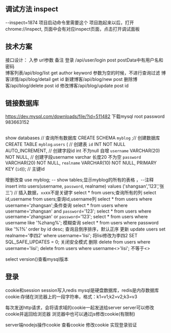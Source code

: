 <!--
 * @Descripttion: 
 * @version: 
 * @Author: Oral
 * @Date: 2022-07-08 10:37:29
 * @LastEditors: Oral
 * @LastEditTime: 2022-07-12 15:47:41
-->
## 调试方法 inspect
--inspect=1874  项目启动命令里需要这个
项目跑起来以后，打开 chrome://inspect, 页面中会有对应inspect页面，点击打开调试面板  

## 技术方案 
接口设计： 入参                   url参数                       备注
登录   /api/user/login   post   postData中有用户名和密码  
博客列表/api/blog/list    get    author keyword         参数为空的时候，不进行查询过滤
博客详情/api/blog/detail  get    id
新建博客/api/blog/new     post
删除博客/api/blog/delete  post   id
修改博客/api/blog/update  post   id

## 链接数据库
https://dev.mysql.com/downloads/file/?id=511482 下载mysql
root password  983663152

##
show databases // 查询所有数据库
CREATE SCHEMA `myblog` ;// 创建数据库
CREATE TABLE `myblog`.`users` ( // 创建表
  `id` INT NOT NULL AUTO_INCREMENT, // 创建字段id int 不为null 自增
  `username` VARCHAR(20) NOT NULL, // 创建字段username varchar 长度20 不为空
  `password` VARCHAR(20) NOT NULL,
  `realname` VARCHAR(10) NOT NULL,
  PRIMARY KEY (`id`)); // 主键id

增删改查
use myblog;
-- show tables;显示myblog的所有的表格 ，--注释
insert into users(username, `password`, realname) values ('shangsan','123','张三') // 插入数据，`xx`xx不是关键字
select * from users;查询所有的列
select id,username from users;查询id,username列
select * from users where username='zhangsan';条件查询
select * from users where username='zhangsan' and `password`='123';
select * from users where username='zhangsan' or `password`='123';
select * from users where username like '%zhang%'; 模糊查询
select * from users where password like '%1%' order by id desc; 查询且倒序排序，默认正序
更新
update users set realname='李四2' where username='lisi'; 将lisi修改为李四2
SET SQL_SAFE_UPDATES = 0;  关闭安全模式
删除
delete from users where username='lisi';
delete from users where username<>'lisi'; 不等于<>

select version()查看mysql版本

## 登录
cookie和session
session写入redis
mysql是硬盘数据库，redis是内存数据库
cookie:存储在浏览器上的一段字符串，格式：k1=v1;k2=v2;k3=v3

每次发送http请求，会将请求域的cookie一起发送给server
server可以修改cookie并返回给浏览器
浏览器中也可以通过js修改cookie(有限制)

server端nodejs操作cookie
查看cookie
修改cookie
实现登录验证





